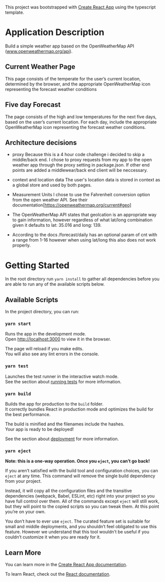 This project was bootstrapped with [Create React App](https://github.com/facebook/create-react-app) using the typescript template.

# Application Description

Build a simple weather app based on the OpenWeatherMap API (www.openweathermap.org/api).

## Current Weather Page

This page consists of the temperate for the user’s current location, determined by the browser, and the appropriate OpenWeatherMap icon representing the forecast weather conditions

## Five day Forecast

The page consists of the high and low temperatures for the next five days, based on the user’s current location. For each day, include the appropriate OpenWeatherMap icon representing the forecast weather conditions.

## Architecture decisions

- proxy
  Because this is a 4 hour code challenge i decided to skip a middle/back end. I chose to proxy requests from my app to the open weather app through the proxy setting in package.json. If other end points are added a middlewear/back end client will be neccessary.

* context and location data
  The user's location data is stored in context as a global store and used by both pages.
* Measurement Units
  I chose to use the Fahrenheit conversion option from the open weather API. See their documentation[https://openweathermap.org/current#geo]

* The OpenWeatherMap API states that geolcation is an appropriate way to gain information, however regardless of what lat/long combination given it defaults to lat: 35.016 and long: 139.

* According to the docs /forecast/daily has an optional param of cnt with a range from 1-16 however when using lat/long this also does not work properly.

# Getting Started

In the root directory run `yarn install` to gather all dependencies before you are able to run any of the available scripts below.

## Available Scripts

In the project directory, you can run:

### `yarn start`

Runs the app in the development mode.<br />
Open [http://localhost:3000](http://localhost:3000) to view it in the browser.

The page will reload if you make edits.<br />
You will also see any lint errors in the console.

### `yarn test`

Launches the test runner in the interactive watch mode.<br />
See the section about [running tests](https://facebook.github.io/create-react-app/docs/running-tests) for more information.

### `yarn build`

Builds the app for production to the `build` folder.<br />
It correctly bundles React in production mode and optimizes the build for the best performance.

The build is minified and the filenames include the hashes.<br />
Your app is ready to be deployed!

See the section about [deployment](https://facebook.github.io/create-react-app/docs/deployment) for more information.

### `yarn eject`

**Note: this is a one-way operation. Once you `eject`, you can’t go back!**

If you aren’t satisfied with the build tool and configuration choices, you can `eject` at any time. This command will remove the single build dependency from your project.

Instead, it will copy all the configuration files and the transitive dependencies (webpack, Babel, ESLint, etc) right into your project so you have full control over them. All of the commands except `eject` will still work, but they will point to the copied scripts so you can tweak them. At this point you’re on your own.

You don’t have to ever use `eject`. The curated feature set is suitable for small and middle deployments, and you shouldn’t feel obligated to use this feature. However we understand that this tool wouldn’t be useful if you couldn’t customize it when you are ready for it.

## Learn More

You can learn more in the [Create React App documentation](https://facebook.github.io/create-react-app/docs/getting-started).

To learn React, check out the [React documentation](https://reactjs.org/).
